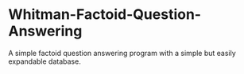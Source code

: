 # Whitman-Factoid-Question-Answering
A simple factoid question answering program with a simple but easily expandable database. 
